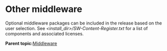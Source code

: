 # Other middleware

Optional middleware packages can be included in the release based on the user selection. See *<install\_dir\>/SW-Content-Register.txt* for a list of components and associated licenses.

**Parent topic:**[Middleware](../topics/middleware.md)

